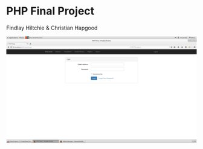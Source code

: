 # PHP Final Project
Findlay Hiltchie &amp; Christian Hapgood

![Screenshot 1](screenshots/screen1.jpg)
